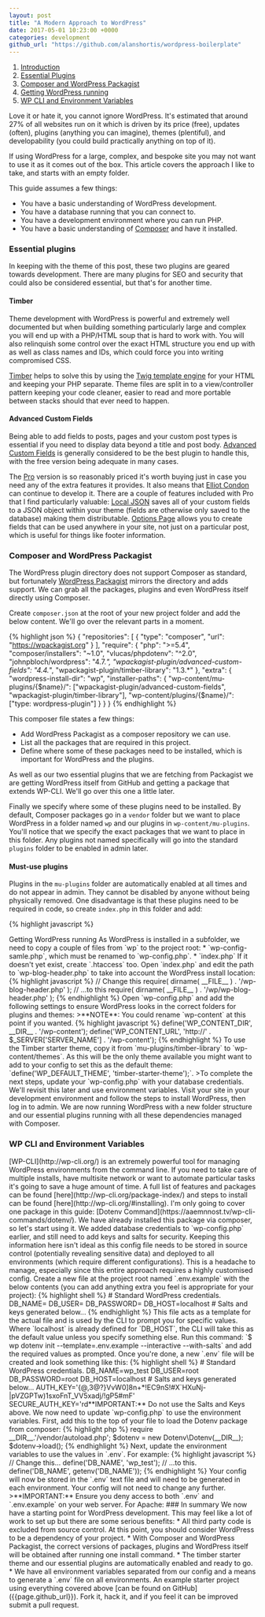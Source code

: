 ```yaml
---
layout: post
title: "A Modern Approach to WordPress"
date: 2017-05-01 10:23:00 +0000
categories: development
github_url: "https://github.com/alanshortis/wordpress-boilerplate"
---
```


<ol class="contents">
  <li><a href="#intro">Introduction</a></li>
  <li><a href="#essential-plugins">Essential Plugins</a></li>
  <li><a href="#wp-composer">Composer and WordPress Packagist</a></li>
  <li><a href="#get-running">Getting WordPress running</a></li>
  <li><a href="#wp-cli">WP CLI and Environment Variables</a></li>
</ol>

<a id="intro"></a>
Love it or hate it, you cannot ignore WordPress. It's estimated that around 27% of all websites run on it which is driven by its price (free), updates (often), plugins (anything you can imagine), themes (plentiful), and developability (you could build practically anything on top of it).

If using WordPress for a large, complex, and bespoke site you may not want to use it as it comes out of the box. This article covers the approach I like to take, and starts with an empty folder.

This guide assumes a few things:

* You have a basic understanding of WordPress development.
* You have a database running that you can connect to.
* You have a development environment where you can run PHP.
* You have a basic understanding of [Composer](https://getcomposer.org/) and have it installed.

<h3 id="essential-plugins">Essential plugins</h3>

In keeping with the theme of this post, these two plugins are geared towards development. There are many plugins for SEO and security that could also be considered essential, but that's for another time.

#### Timber

Theme development with WordPress is powerful and extremely well documented but when building something particularly large and complex you will end up with a PHP/HTML soup that is hard to work with. You will also relinquish some control over the exact HTML structure you end up with as well as class names and IDs, which could force you into writing compromised CSS.

[Timber](https://www.upstatement.com/timber/) helps to solve this by using the [Twig template engine](https://twig.sensiolabs.org/) for your HTML and keeping your PHP separate. Theme files are split in to a view/controller pattern keeping your code cleaner, easier to read and more portable between stacks should that ever need to happen.

#### Advanced Custom Fields

Being able to add fields to posts, pages and your custom post types is essential if you need to display data beyond a title and post body. [Advanced Custom Fields](https://www.advancedcustomfields.com/) is generally considered to be the best plugin to handle this, with the free version being adequate in many cases.

The [Pro](https://www.advancedcustomfields.com/pro/) version is so reasonably priced it's worth buying just in case you need any of the extra features it provides. It also means that [Elliot Condon](http://www.elliotcondon.com/) can continue to develop it. There are a couple of features included with Pro that I find particularly valuable: [Local JSON](https://www.advancedcustomfields.com/resources/local-json/) saves all of your custom fields to a JSON object within your theme (fields are otherwise only saved to the database) making them distributable. [Options Page](https://www.advancedcustomfields.com/add-ons/options-page/) allows you to create fields that can be used anywhere in your site, not just on a particular post, which is useful for things like footer information.

<h3 id="wp-composer">Composer and WordPress Packagist</h3>

The WordPress plugin directory does not support Composer as standard, but fortunately [WordPress Packagist](https://wpackagist.org/) mirrors the directory and adds support. We can grab all the packages, plugins and even WordPress itself directly using Composer.

Create `composer.json` at the root of your new project folder and add the below content. We'll go over the relevant parts in a moment.

{% highlight json %}
{
  "repositories": [
    {
      "type": "composer",
      "url": "https://wpackagist.org"
    }
  ],
  "require": {
    "php": ">=5.4",
    "composer/installers": "~1.0",
    "vlucas/phpdotenv": "^2.0",
    "johnpbloch/wordpress": "4.7.*",
    "wpackagist-plugin/advanced-custom-fields": "4.4.*",
    "wpackagist-plugin/timber-library": "1.3.*"
  },
  "extra": {
    "wordpress-install-dir": "wp",
    "installer-paths": {
      "wp-content/mu-plugins/{$name}/": ["wpackagist-plugin/advanced-custom-fields", "wpackagist-plugin/timber-library"],
      "wp-content/plugins/{$name}/": ["type: wordpress-plugin"]
    }
  }
}
{% endhighlight %}

This composer file states a few things:

* Add WordPress Packagist as a composer repository we can use.
* List all the packages that are required in this project.
* Define where some of these packages need to be installed, which is important for WordPress and the plugins.

As well as our two essential plugins that we are fetching from Packagist we are getting WordPress itself from GitHub and getting a package that extends WP-CLI. We'll go over this one a little later.

Finally we specify where some of these plugins need to be installed. By default, Composer packages go in a `vendor` folder but we want to place WordPress in a folder named `wp` and our plugins in `wp-content/mu-plugins`. You'll notice that we specify the exact packages that we want to place in this folder. Any plugins not named specifically will go into the standard `plugins` folder to be enabled in admin later.

#### Must-use plugins

Plugins in the `mu-plugins` folder are automatically enabled at all times and do not appear in admin. They cannot be disabled by anyone without being physically removed. One disadvantage is that these plugins need to be required in code, so create `index.php` in this folder and add:

{% highlight javascript %}
<?php
require WPMU_PLUGIN_DIR.'/advanced-custom-fields-pro/acf.php';
require WPMU_PLUGIN_DIR.'/timber-library/timber.php';
{% endhighlight %}

#### Installing packages

To install everything we need, run `$ composer install`. This will fetch everything into their defined folders and create a new file - `composer.lock` - that needs to be added to source control along with `composer.json` to keep track of dependencies.

<h3 id="get-running">Getting WordPress running</h3>

As WordPress is installed in a subfolder, we need to copy a couple of files from `wp` to the project root:

* `wp-config-samle.php`, which must be renamed to `wp-config.php`.
* `index.php`

If it doesn't yet exist, create `.htaccess` too.

Open `index.php` and edit the path to `wp-blog-header.php` to take into account the WordPress install location:

{% highlight javascript %}
// Change this
require( dirname( __FILE__ ) . '/wp-blog-header.php' );

// ...to this
require( dirname( __FILE__ ) . '/wp/wp-blog-header.php' );
{% endhighlight %}

Open `wp-config.php` and add the following settings to ensure WordPress looks in the correct folders for plugins and themes:

>**NOTE**: You could rename `wp-content` at this point if you wanted.

{% highlight javascript %}
define('WP_CONTENT_DIR', __DIR__ . '/wp-content');
define('WP_CONTENT_URL', 'http://' . $_SERVER['SERVER_NAME'] . '/wp-content');
{% endhighlight %}

To use the Timber starter theme, copy it from `mu-plugins/timber-library` to `wp-content/themes`. As this will be the only theme available you might want to add to your config to set this as the default theme: `define('WP_DEFAULT_THEME', 'timber-starter-theme');`.

>To complete the next steps, update your `wp-config.php` with your database credentials. We'll revisit this later and use environment variables.

Visit your site in your development environment and follow the steps to install WordPress, then log in to admin. We are now running WordPress with a new folder structure and our essential plugins running with all these dependencies managed with Composer.

<h3 id="wp-cli">WP CLI and Environment Variables</h3>

[WP-CLI](http://wp-cli.org/) is an extremely powerful tool for managing WordPress environments from the command line. If you need to take care of multiple installs, have multisite network or want to automate particular tasks it's going to save a huge amount of time. A full list of features and packages can be found [here](http://wp-cli.org/package-index/) and steps to install can be found [here](http://wp-cli.org/#installing).

I'm only going to cover one package in this guide: [Dotenv Command](https://aaemnnost.tv/wp-cli-commands/dotenv/). We have already installed this package via composer, so let's start using it.

We added database credentials to `wp-config.php` earlier, and still need to add keys and salts for security. Keeping this information here isn't ideal as this config file needs to be stored in source control (potentially revealing sensitive data) and deployed to all environments (which require different configurations). This is a headache to manage, especially since this entire approach requires a highly customised config.

Create a new file at the project root named `.env.example` with the below contents (you can add anything extra you feel is appropriate for your project):

{% highlight shell %}
# Standard WordPress credentials.
DB_NAME=
DB_USER=
DB_PASSWORD=
DB_HOST=localhost

# Salts and keys generated below...
{% endhighlight %}

This file acts as a template for the actual file and is used by the CLI to prompt you for specific values. Where `localhost` is already defined for `DB_HOST`, the CLI will take this as the default value unless you specify something else.

Run this command: `$ wp dotenv init --template=.env.example --interactive --with-salts` and add the required values as prompted. Once you're done, a new `.env` file will be created and look something like this:

{% highlight shell %}
# Standard WordPress credentials.
DB_NAME=wp_test
DB_USER=root
DB_PASSWORD=root
DB_HOST=localhost

# Salts and keys generated below...
AUTH_KEY='{@,3@?}VvW0]8n+*!EC9nS!#X`HXuNj-|pVZGPTw)1sxoFnT_VV5xadj/!gP5#mF'
SECURE_AUTH_KEY='rd<O7H&GYn?q/iGNeW$-F5:5S6M-hn*}SV!|Fz5}C-+D-lHqzB6w:?^(!t(_z_q1'
LOGGED_IN_KEY='bu9z)#=S&<r(1+,.mV!Cd&d>&[Mrdx20IPJCrbJb4^+1^Pd6;W09FeIGs<v FJR]'
NONCE_KEY='q#{ry=bhUbdc61dI<I3]vTB(^jEEg=R0%9T*#hvk3o4,3uvH36bBp9pfT5b$!&Rx'
AUTH_SALT='G&5j*-Ot,}N~b}2_(zq-Jqc&-fVZ=2da2Ga5%-XWUr>8|4EXAsL K>{JQ:z90t$7'
SECURE_AUTH_SALT='ej68*YwNt76%:R*1OS9Tnb%La5 [I?!- g:0V#A[~nD8`[wau:CxZ.6EanQ%vb93'
LOGGED_IN_SALT='PTK%#-Fe|_SJc6>n~IqTsTPqi?#hzQx(tU<x<ic@qT2/59[Mmf^n0Sk6k-m- hTN'
NONCE_SALT='Qo:(YR&Du< )d[b|JzC{uj1z|9p?cWmCbwKX`)!kb~PD {CX(B:Z<hS4O:L6_2eu'
{% endhighlight %}

>**IMPORTANT:** Do not use the Salts and Keys above.

We now need to update `wp-config.php` to use the environment variables. First, add this to the top of your file to load the Dotenv package from composer:

{% highlight php %}
require __DIR__.'/vendor/autoload.php';
$dotenv = new Dotenv\Dotenv(__DIR__);
$dotenv->load();
{% endhighlight %}

Next, update the environment variables to use the values in `.env`. For example:

{% highlight javascript %}
// Change this...
define('DB_NAME', 'wp_test');

// ...to this.
define('DB_NAME', getenv('DB_NAME'));
{% endhighlight %}

Your config will now be stored in the `.env` text file and will need to be generated in each environment. Your config will not need to change any further.

>**IMPORTANT:** Ensure you deny access to both `.env` and `.env.example` on your web server. For Apache:

### In summary
We now have a starting point for WordPress development. This may feel like a lot of work to set up but there are some serious benefits:

* All third party code is excluded from source control. At this point, you should consider WordPress to be a dependency of your project.
* With Composer and WordPress Packagist, the correct versions of packages, plugins and WordPress itself will be obtained after running one install command.
* The timber starter theme and our essential plugins are automatically enabled and ready to go.
* We have all environment variables separated from our config and a means to generate a `.env` file on all environments.

An example starter project using everything covered above [can be found on GitHub]({{page.github_url}}). Fork it, hack it, and if you feel it can be improved submit a pull request.
